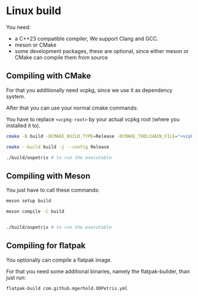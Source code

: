# Linux build


You need:

- a C++23 compatible compiler, We support Clang and GCC.
- meson or CMake
- some development packages, these are optional, since either meson or CMake can compile them from source


## Compiling with CMake

For that you additionally need vcpkg, since we use it as dependency system.

After that you can use your normal cmake commands:

You have to replace `<vcpkg-root>` by your actual vcpkg root (where you installed it to).

```bash
cmake -B build -DCMAKE_BUILD_TYPE=Release -DCMAKE_TOOLCHAIN_FILE="<vcpkg-root>/vcpkg/scripts/buildsystems/vcpkg.cmake" .

cmake --build build -j --config Release

./build/oopetris # to run the executable
```


## Compiling with Meson


You just have to call these commands:


```bash
meson setup build

meson compile -C build


./build/oopetris # to run the executable
```


## Compiling for flatpak

You optionally can compile a flatpak image.

For that you need some additional binaries, namely the flatpak-builder, than just run:

<!-- WIP: that is not entirely correct -->
```bash
flatpak-build com.github.mgerhold.OOPetris.yml
```
